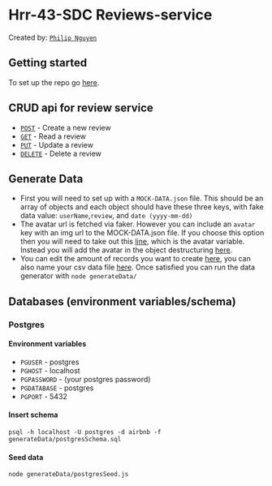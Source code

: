 # Hrr-43-SDC Reviews-service

Created by: [`Philip Nguyen`](https://www.linkedin.com/in/philip-nguyen-333963196/)

## Getting started

To set up the repo go [here](REVIEWS-SERVICE.md).

## CRUD api for review service

* [`POST`](server/app.js#L27-L35) - Create a new review
* [`GET`](server/app.js#L37-L45) - Read a review
* [`PUT`](server/app.js#L47-L55) - Update a review
* [`DELETE`](server/app.js#L57-L65) - Delete a review

## Generate Data

* First you will need to set up with a `MOCK-DATA.json` file. This should be an array of objects and each object should have these three keys, with fake data value: `userName`,`review`, and `date (yyyy-mm-dd)`
* The avatar url is fetched via faker. However you can include an `avatar` key with an img url to the MOCK-DATA.json file. If you choose this option then you will need to take out this [line](generateData/index.js#L27), which is the avatar variable. Instead you will add the avatar in the object destructuring [here](generateData/index.js#L24-L26).
* You can edit the amount of records you want to create [here](generateData/index.js#L13-L14), you can also name your csv data file [here](generateData/index.js#L8). Once satisfied you can run the data generator with `node generateData/`

## Databases (environment variables/schema)

### Postgres

#### Environment variables

* `PGUSER` - postgres
* `PGHOST` - localhost
* `PGPASSWORD` - (your postgres password)
* `PGDATABASE` - postgres
* `PGPORT` - 5432

#### Insert schema

`psql -h localhost -U postgres -d airbnb -f generateData/postgresSchema.sql`

#### Seed data

`node generateData/postgresSeed.js`
